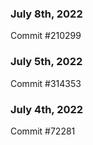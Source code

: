 ### July 8th, 2022

Commit #210299

### July 5th, 2022

Commit #314353


### July 4th, 2022

Commit #72281
